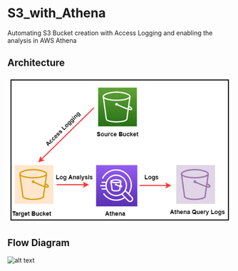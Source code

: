 # S3_with_Athena
Automating S3 Bucket creation with Access Logging and enabling the analysis in AWS Athena

Architecture
-------------

![alt text](https://github.com/kujalk/S3_with_Athena/blob/master/Architecture.PNG)

Flow Diagram
-------------

![alt text](https://github.com/kujalk/S3_with_Athena/blob/master/Flow_diagram.PNG)

